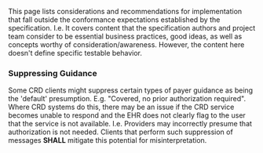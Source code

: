 This page lists considerations and recommendations for implementation that fall outside the conformance expectations established by the specification.  I.e. It covers content that the specification authors and project team consider to be essential business practices, good ideas, as well as concepts worthy of consideration/awareness.  However, the content here doesn't define specific testable behavior.

### Suppressing Guidance
Some CRD clients might suppress certain types of payer guidance as being the 'default' presumption.  E.g. "Covered, no prior authorization required".  Where CRD systems do this, there may be an issue if the CRD service becomes unable to respond and the EHR does not clearly flag to the user that the service is not available.  I.e. Providers may incorrectly presume that authorization is not needed.  Clients that perform such suppression of messages **SHALL** mitigate this potential for misinterpretation.